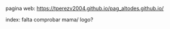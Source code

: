 

pagina web: https://tperezv2004.github.io/pag_altodes.github.io/

index: falta comprobar mama/ logo?
